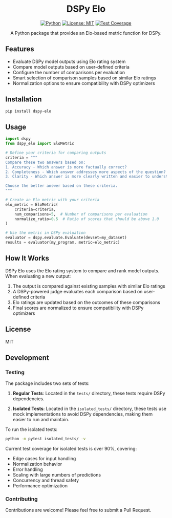 <div align="center">

# DSPy Elo

[![Python](https://img.shields.io/badge/Python-3.8%2B-blue?style=for-the-badge&logo=python&logoColor=white)](https://www.python.org/)
[![License: MIT](https://img.shields.io/badge/License-MIT-green.svg?style=for-the-badge)](https://opensource.org/licenses/MIT)
[![Test Coverage](https://img.shields.io/badge/Coverage-90%25%2B-success?style=for-the-badge)](https://github.com/tom-doerr/dspy_elo)

A Python package that provides an Elo-based metric function for DSPy.

</div>

## Features

- Evaluate DSPy model outputs using Elo rating system
- Compare model outputs based on user-defined criteria
- Configure the number of comparisons per evaluation
- Smart selection of comparison samples based on similar Elo ratings
- Normalization options to ensure compatibility with DSPy optimizers

## Installation

```bash
pip install dspy-elo
```

## Usage

```python
import dspy
from dspy_elo import EloMetric

# Define your criteria for comparing outputs
criteria = """
Compare these two answers based on:
1. Accuracy - Which answer is more factually correct?
2. Completeness - Which answer addresses more aspects of the question?
3. Clarity - Which answer is more clearly written and easier to understand?

Choose the better answer based on these criteria.
"""

# Create an Elo metric with your criteria
elo_metric = EloMetric(
    criteria=criteria,
    num_comparisons=5,  # Number of comparisons per evaluation
    normalize_ratio=0.5  # Ratio of scores that should be above 1.0
)

# Use the metric in DSPy evaluation
evaluator = dspy.evaluate.Evaluate(devset=my_dataset)
results = evaluator(my_program, metric=elo_metric)
```

## How It Works

DSPy Elo uses the Elo rating system to compare and rank model outputs. When evaluating a new output:

1. The output is compared against existing samples with similar Elo ratings
2. A DSPy-powered judge evaluates each comparison based on user-defined criteria
3. Elo ratings are updated based on the outcomes of these comparisons
4. Final scores are normalized to ensure compatibility with DSPy optimizers

## License

MIT

## Development

### Testing

The package includes two sets of tests:

1. **Regular Tests**: Located in the `tests/` directory, these tests require DSPy dependencies.

2. **Isolated Tests**: Located in the `isolated_tests/` directory, these tests use mock implementations to avoid DSPy dependencies, making them easier to run and maintain.

To run the isolated tests:

```bash
python -m pytest isolated_tests/ -v
```

Current test coverage for isolated tests is over 90%, covering:
- Edge cases for input handling
- Normalization behavior
- Error handling
- Scaling with large numbers of predictions
- Concurrency and thread safety
- Performance optimization

### Contributing

Contributions are welcome! Please feel free to submit a Pull Request.
